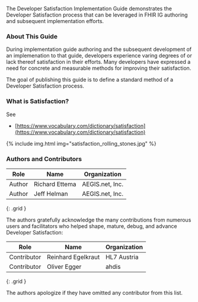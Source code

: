 The Developer Satisfaction Implementation Guide demonstrates the Developer Satisfaction process that can be leveraged in FHIR IG authoring and subsequent implementation efforts.

### About This Guide

During implementation guide authoring and the subsequent development of an implemenation to that guide, developers experience varing degrees of or lack thereof satisfaction in their efforts. Many developers have expressed a need for concrete and measurable methods for improving their satisfaction.

The goal of publishing this guide is to define a standard method of a Developer Satisfaction process.

### What is Satisfaction?

See
* [https://www.vocabulary.com/dictionary/satisfaction](https://www.vocabulary.com/dictionary/satisfaction)

{% include img.html img="satisfaction_rolling_stones.jpg" %}

### Authors and Contributors

| **Role** | **Name** | **Organization** |
| -------- | -------- | ---------------- |
| Author | Richard Ettema | AEGIS.net, Inc. |
| Author | Jeff Helman | AEGIS.net, Inc. |
{: .grid }

The authors gratefully acknowledge the many contributions from numerous users and facilitators who helped shape, mature, debug, and advance Developer Satisfaction:

| **Role** | **Name** | **Organization** |
| -------- | -------- | ---------------- |
| Contributor | Reinhard Egelkraut | HL7 Austria |
| Contributor | Oliver Egger | ahdis |
{: .grid }

The authors apologize if they have omitted any contributor from this list.